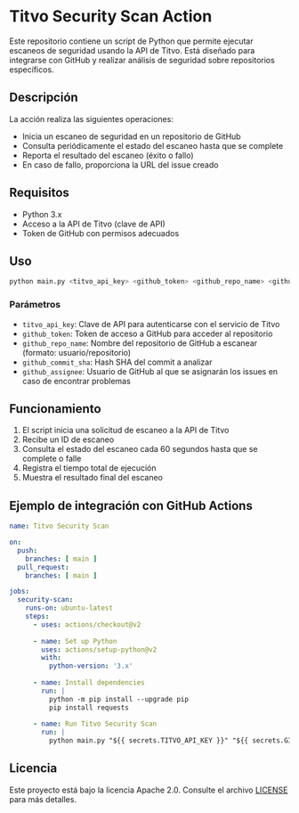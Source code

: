 # Titvo Security Scan Action

Este repositorio contiene un script de Python que permite ejecutar escaneos de seguridad usando la API de Titvo. Está diseñado para integrarse con GitHub y realizar análisis de seguridad sobre repositorios específicos.

## Descripción

La acción realiza las siguientes operaciones:
- Inicia un escaneo de seguridad en un repositorio de GitHub
- Consulta periódicamente el estado del escaneo hasta que se complete
- Reporta el resultado del escaneo (éxito o fallo)
- En caso de fallo, proporciona la URL del issue creado

## Requisitos

- Python 3.x
- Acceso a la API de Titvo (clave de API)
- Token de GitHub con permisos adecuados

## Uso

```bash
python main.py <titvo_api_key> <github_token> <github_repo_name> <github_commit_sha> <github_assignee>
```

### Parámetros

- `titvo_api_key`: Clave de API para autenticarse con el servicio de Titvo
- `github_token`: Token de acceso a GitHub para acceder al repositorio
- `github_repo_name`: Nombre del repositorio de GitHub a escanear (formato: usuario/repositorio)
- `github_commit_sha`: Hash SHA del commit a analizar
- `github_assignee`: Usuario de GitHub al que se asignarán los issues en caso de encontrar problemas

## Funcionamiento

1. El script inicia una solicitud de escaneo a la API de Titvo
2. Recibe un ID de escaneo
3. Consulta el estado del escaneo cada 60 segundos hasta que se complete o falle
4. Registra el tiempo total de ejecución
5. Muestra el resultado final del escaneo

## Ejemplo de integración con GitHub Actions

```yaml
name: Titvo Security Scan

on:
  push:
    branches: [ main ]
  pull_request:
    branches: [ main ]

jobs:
  security-scan:
    runs-on: ubuntu-latest
    steps:
      - uses: actions/checkout@v2
      
      - name: Set up Python
        uses: actions/setup-python@v2
        with:
          python-version: '3.x'
          
      - name: Install dependencies
        run: |
          python -m pip install --upgrade pip
          pip install requests
          
      - name: Run Titvo Security Scan
        run: |
          python main.py "${{ secrets.TITVO_API_KEY }}" "${{ secrets.GITHUB_TOKEN }}" "${{ github.repository }}" "${{ github.sha }}" "${{ github.actor }}"
```

## Licencia

Este proyecto está bajo la licencia Apache 2.0. Consulte el archivo [LICENSE](LICENSE) para más detalles. 